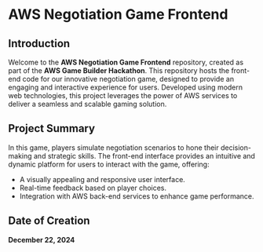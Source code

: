 # AWS Negotiation Game Frontend

## Introduction
Welcome to the **AWS Negotiation Game Frontend** repository, created as part of the **AWS Game Builder Hackathon**. This repository hosts the front-end code for our innovative negotiation game, designed to provide an engaging and interactive experience for users. Developed using modern web technologies, this project leverages the power of AWS services to deliver a seamless and scalable gaming solution.

## Project Summary
In this game, players simulate negotiation scenarios to hone their decision-making and strategic skills. The front-end interface provides an intuitive and dynamic platform for users to interact with the game, offering:
- A visually appealing and responsive user interface.
- Real-time feedback based on player choices.
- Integration with AWS back-end services to enhance game performance.

## Date of Creation
**December 22, 2024**